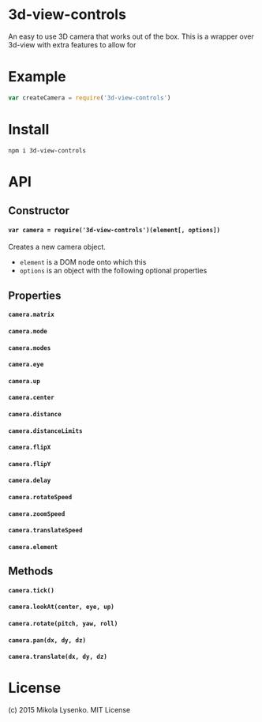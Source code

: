 # 3d-view-controls
An easy to use 3D camera that works out of the box.  This is a wrapper over 3d-view with extra features to allow for 

# Example

```javascript
var createCamera = require('3d-view-controls')

```

# Install

```
npm i 3d-view-controls
```

# API

## Constructor

#### `var camera = require('3d-view-controls')(element[, options])`
Creates a new camera object.

* `element` is a DOM node onto which this
* `options` is an object with the following optional properties

## Properties

#### `camera.matrix`

#### `camera.mode`

#### `camera.modes`

#### `camera.eye`

#### `camera.up`

#### `camera.center`

#### `camera.distance`

#### `camera.distanceLimits`

#### `camera.flipX`

#### `camera.flipY`

#### `camera.delay`

#### `camera.rotateSpeed`

#### `camera.zoomSpeed`

#### `camera.translateSpeed`

#### `camera.element`

## Methods

#### `camera.tick()`

#### `camera.lookAt(center, eye, up)`

#### `camera.rotate(pitch, yaw, roll)`

#### `camera.pan(dx, dy, dz)`

#### `camera.translate(dx, dy, dz)`

# License
(c) 2015 Mikola Lysenko. MIT License